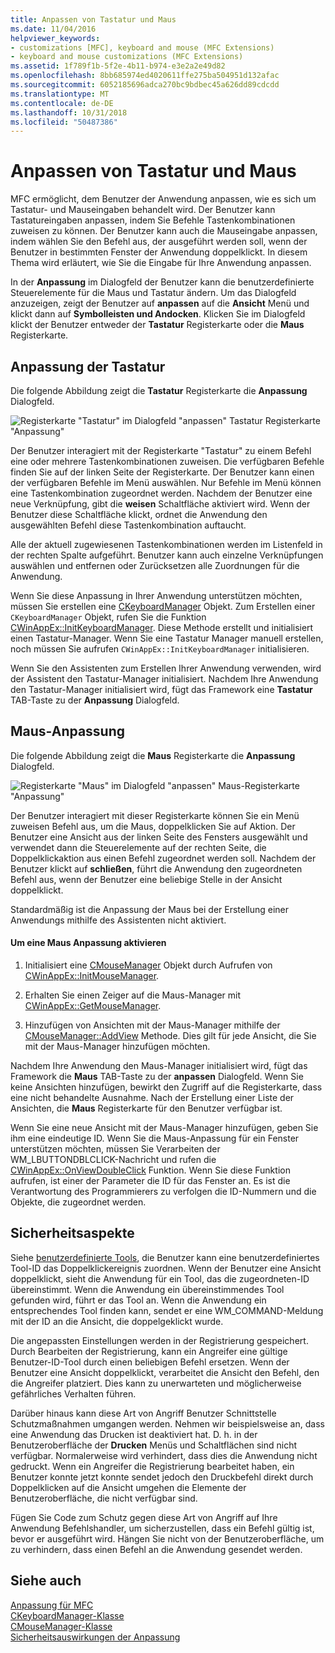 ```yaml
---
title: Anpassen von Tastatur und Maus
ms.date: 11/04/2016
helpviewer_keywords:
- customizations [MFC], keyboard and mouse (MFC Extensions)
- keyboard and mouse customizations (MFC Extensions)
ms.assetid: 1f789f1b-5f2e-4b11-b974-e3e2a2e49d82
ms.openlocfilehash: 8bb685974ed4020611ffe275ba504951d132afac
ms.sourcegitcommit: 6052185696adca270bc9bdbec45a626dd89cdcdd
ms.translationtype: MT
ms.contentlocale: de-DE
ms.lasthandoff: 10/31/2018
ms.locfileid: "50487386"
---
```

# <a name="keyboard-and-mouse-customization"></a>Anpassen von Tastatur und Maus

MFC ermöglicht, dem Benutzer der Anwendung anpassen, wie es sich um Tastatur- und Mauseingaben behandelt wird. Der Benutzer kann Tastatureingaben anpassen, indem Sie Befehle Tastenkombinationen zuweisen zu können. Der Benutzer kann auch die Mauseingabe anpassen, indem wählen Sie den Befehl aus, der ausgeführt werden soll, wenn der Benutzer in bestimmten Fenster der Anwendung doppelklickt. In diesem Thema wird erläutert, wie Sie die Eingabe für Ihre Anwendung anpassen.

In der **Anpassung** im Dialogfeld der Benutzer kann die benutzerdefinierte Steuerelemente für die Maus und Tastatur ändern. Um das Dialogfeld anzuzeigen, zeigt der Benutzer auf **anpassen** auf die **Ansicht** Menü und klickt dann auf **Symbolleisten und Andocken**. Klicken Sie im Dialogfeld klickt der Benutzer entweder der **Tastatur** Registerkarte oder die **Maus** Registerkarte.

## <a name="keyboard-customization"></a>Anpassung der Tastatur

Die folgende Abbildung zeigt die **Tastatur** Registerkarte die **Anpassung** Dialogfeld.

![Registerkarte "Tastatur" im Dialogfeld "anpassen"](../mfc/media/mfcnextkeyboardtab.png "Mfcnextkeyboardtab") Tastatur Registerkarte "Anpassung"

Der Benutzer interagiert mit der Registerkarte "Tastatur" zu einem Befehl eine oder mehrere Tastenkombinationen zuweisen. Die verfügbaren Befehle finden Sie auf der linken Seite der Registerkarte. Der Benutzer kann einen der verfügbaren Befehle im Menü auswählen. Nur Befehle im Menü können eine Tastenkombination zugeordnet werden. Nachdem der Benutzer eine neue Verknüpfung, gibt die **weisen** Schaltfläche aktiviert wird. Wenn der Benutzer diese Schaltfläche klickt, ordnet die Anwendung den ausgewählten Befehl diese Tastenkombination auftaucht.

Alle der aktuell zugewiesenen Tastenkombinationen werden im Listenfeld in der rechten Spalte aufgeführt. Benutzer kann auch einzelne Verknüpfungen auswählen und entfernen oder Zurücksetzen alle Zuordnungen für die Anwendung.

Wenn Sie diese Anpassung in Ihrer Anwendung unterstützen möchten, müssen Sie erstellen eine [CKeyboardManager](../mfc/reference/ckeyboardmanager-class.md) Objekt. Zum Erstellen einer `CKeyboardManager` Objekt, rufen Sie die Funktion [CWinAppEx::InitKeyboardManager](../mfc/reference/cwinappex-class.md#initkeyboardmanager). Diese Methode erstellt und initialisiert einen Tastatur-Manager. Wenn Sie eine Tastatur Manager manuell erstellen, noch müssen Sie aufrufen `CWinAppEx::InitKeyboardManager` initialisieren.

Wenn Sie den Assistenten zum Erstellen Ihrer Anwendung verwenden, wird der Assistent den Tastatur-Manager initialisiert. Nachdem Ihre Anwendung den Tastatur-Manager initialisiert wird, fügt das Framework eine **Tastatur** TAB-Taste zu der **Anpassung** Dialogfeld.

## <a name="mouse-customization"></a>Maus-Anpassung

Die folgende Abbildung zeigt die **Maus** Registerkarte die **Anpassung** Dialogfeld.

![Registerkarte "Maus" im Dialogfeld "anpassen"](../mfc/media/mfcnextmousetab.png "Mfcnextmousetab") Maus-Registerkarte "Anpassung"

Der Benutzer interagiert mit dieser Registerkarte können Sie ein Menü zuweisen Befehl aus, um die Maus, doppelklicken Sie auf Aktion. Der Benutzer eine Ansicht aus der linken Seite des Fensters ausgewählt und verwendet dann die Steuerelemente auf der rechten Seite, die Doppelklickaktion aus einen Befehl zugeordnet werden soll. Nachdem der Benutzer klickt auf **schließen**, führt die Anwendung den zugeordneten Befehl aus, wenn der Benutzer eine beliebige Stelle in der Ansicht doppelklickt.

Standardmäßig ist die Anpassung der Maus bei der Erstellung einer Anwendungs mithilfe des Assistenten nicht aktiviert.

#### <a name="to-enable-mouse-customization"></a>Um eine Maus Anpassung aktivieren

1. Initialisiert eine [CMouseManager](../mfc/reference/cmousemanager-class.md) Objekt durch Aufrufen von [CWinAppEx::InitMouseManager](../mfc/reference/cwinappex-class.md#initmousemanager).

1. Erhalten Sie einen Zeiger auf die Maus-Manager mit [CWinAppEx::GetMouseManager](../mfc/reference/cwinappex-class.md#getmousemanager).

1. Hinzufügen von Ansichten mit der Maus-Manager mithilfe der [CMouseManager::AddView](../mfc/reference/cmousemanager-class.md#addview) Methode. Dies gilt für jede Ansicht, die Sie mit der Maus-Manager hinzufügen möchten.

Nachdem Ihre Anwendung den Maus-Manager initialisiert wird, fügt das Framework die **Maus** TAB-Taste zu der **anpassen** Dialogfeld. Wenn Sie keine Ansichten hinzufügen, bewirkt den Zugriff auf die Registerkarte, dass eine nicht behandelte Ausnahme. Nach der Erstellung einer Liste der Ansichten, die **Maus** Registerkarte für den Benutzer verfügbar ist.

Wenn Sie eine neue Ansicht mit der Maus-Manager hinzufügen, geben Sie ihm eine eindeutige ID. Wenn Sie die Maus-Anpassung für ein Fenster unterstützen möchten, müssen Sie Verarbeiten der WM_LBUTTONDBLCLICK-Nachricht und rufen die [CWinAppEx::OnViewDoubleClick](../mfc/reference/cwinappex-class.md#onviewdoubleclick) Funktion. Wenn Sie diese Funktion aufrufen, ist einer der Parameter die ID für das Fenster an. Es ist die Verantwortung des Programmierers zu verfolgen die ID-Nummern und die Objekte, die zugeordnet werden.

## <a name="security-concerns"></a>Sicherheitsaspekte

Siehe [benutzerdefinierte Tools](../mfc/user-defined-tools.md), die Benutzer kann eine benutzerdefiniertes Tool-ID das Doppelklickereignis zuordnen. Wenn der Benutzer eine Ansicht doppelklickt, sieht die Anwendung für ein Tool, das die zugeordneten-ID übereinstimmt. Wenn die Anwendung ein übereinstimmendes Tool gefunden wird, führt er das Tool an. Wenn die Anwendung ein entsprechendes Tool finden kann, sendet er eine WM_COMMAND-Meldung mit der ID an die Ansicht, die doppelgeklickt wurde.

Die angepassten Einstellungen werden in der Registrierung gespeichert. Durch Bearbeiten der Registrierung, kann ein Angreifer eine gültige Benutzer-ID-Tool durch einen beliebigen Befehl ersetzen. Wenn der Benutzer eine Ansicht doppelklickt, verarbeitet die Ansicht den Befehl, den die Angreifer platziert. Dies kann zu unerwarteten und möglicherweise gefährliches Verhalten führen.

Darüber hinaus kann diese Art von Angriff Benutzer Schnittstelle Schutzmaßnahmen umgangen werden. Nehmen wir beispielsweise an, dass eine Anwendung das Drucken ist deaktiviert hat. D. h. in der Benutzeroberfläche der **Drucken** Menüs und Schaltflächen sind nicht verfügbar. Normalerweise wird verhindert, dass dies die Anwendung nicht gedruckt. Wenn ein Angreifer die Registrierung bearbeitet haben, ein Benutzer konnte jetzt konnte sendet jedoch den Druckbefehl direkt durch Doppelklicken auf die Ansicht umgehen die Elemente der Benutzeroberfläche, die nicht verfügbar sind.

Fügen Sie Code zum Schutz gegen diese Art von Angriff auf Ihre Anwendung Befehlshandler, um sicherzustellen, dass ein Befehl gültig ist, bevor er ausgeführt wird. Hängen Sie nicht von der Benutzeroberfläche, um zu verhindern, dass einen Befehl an die Anwendung gesendet werden.

## <a name="see-also"></a>Siehe auch

[Anpassung für MFC](../mfc/customization-for-mfc.md)<br/>
[CKeyboardManager-Klasse](../mfc/reference/ckeyboardmanager-class.md)<br/>
[CMouseManager-Klasse](../mfc/reference/cmousemanager-class.md)<br/>
[Sicherheitsauswirkungen der Anpassung](../mfc/security-implications-of-customization.md)

